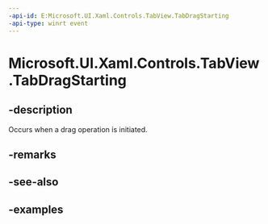 ```yaml
---
-api-id: E:Microsoft.UI.Xaml.Controls.TabView.TabDragStarting
-api-type: winrt event
---
```


# Microsoft.UI.Xaml.Controls.TabView.TabDragStarting

<!--
public event Windows.Foundation.TypedEventHandler<Microsoft.UI.Xaml.Controls.TabView,Microsoft.UI.Xaml.Controls.TabViewTabDragStartingEventArgs> TabDragStarting;
-->

## -description

Occurs when a drag operation is initiated. 

## -remarks

## -see-also

## -examples

